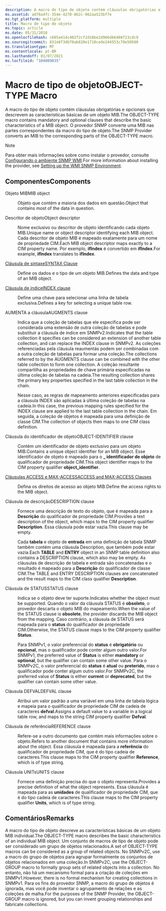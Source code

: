 ```yaml
---
description: A macro do tipo de objeto contém cláusulas obrigatórias e opcionais que descrevem as características básicas de um objeto MIB. O provedor SNMP converte uma MIB nas partes correspondentes da macro do tipo de objeto.
ms.assetid: ad76a4fc-354e-4270-862c-062aa523bf7e
ms.tgt_platform: multiple
title: Macro de tipo de objeto
ms.topic: article
ms.date: 05/31/2018
ms.openlocfilehash: c605a414c402f2cf2d18be2d966db6408f23cdc9
ms.sourcegitcommit: 831e8f3db78ab820e1710cede244553c70e50500
ms.translationtype: MT
ms.contentlocale: pt-BR
ms.lasthandoff: 01/07/2021
ms.locfileid: "104089835"
---
```

# <a name="object-type-macro"></a><span data-ttu-id="47bcb-104">Macro de tipo de objeto</span><span class="sxs-lookup"><span data-stu-id="47bcb-104">OBJECT-TYPE Macro</span></span>

<span data-ttu-id="47bcb-105">A macro do tipo de objeto contém cláusulas obrigatórias e opcionais que descrevem as características básicas de um objeto MIB.</span><span class="sxs-lookup"><span data-stu-id="47bcb-105">The OBJECT-TYPE macro contains mandatory and optional clauses that describe the basic characteristics of a MIB object.</span></span> <span data-ttu-id="47bcb-106">O provedor SNMP converte uma MIB nas partes correspondentes da macro do tipo de objeto.</span><span class="sxs-lookup"><span data-stu-id="47bcb-106">The SNMP Provider converts an MIB to the corresponding parts of the OBJECT-TYPE macro.</span></span>

> [!Note]  
> <span data-ttu-id="47bcb-107">Para obter mais informações sobre como instalar o provedor, consulte [Configurando o ambiente SNMP WMI](setting-up-the-wmi-snmp-environment.md).</span><span class="sxs-lookup"><span data-stu-id="47bcb-107">For more information about installing the provider, see [Setting up the WMI SNMP Environment](setting-up-the-wmi-snmp-environment.md).</span></span>

 

## <a name="components"></a><span data-ttu-id="47bcb-108">Componentes</span><span class="sxs-lookup"><span data-stu-id="47bcb-108">Components</span></span>

<dl> <dt>

<span data-ttu-id="47bcb-109"><span id="MIB_object"></span><span id="mib_object"></span><span id="MIB_OBJECT"></span>Objeto MIB</span><span class="sxs-lookup"><span data-stu-id="47bcb-109"><span id="MIB_object"></span><span id="mib_object"></span><span id="MIB_OBJECT"></span>MIB object</span></span>
</dt> <dd>

<span data-ttu-id="47bcb-110">Objeto que contém a maioria dos dados em questão.</span><span class="sxs-lookup"><span data-stu-id="47bcb-110">Object that contains most of the data in question.</span></span>

</dd> <dt>

<span data-ttu-id="47bcb-111"><span id="Object_descriptor"></span><span id="object_descriptor"></span><span id="OBJECT_DESCRIPTOR"></span>Descritor de objeto</span><span class="sxs-lookup"><span data-stu-id="47bcb-111"><span id="Object_descriptor"></span><span id="object_descriptor"></span><span id="OBJECT_DESCRIPTOR"></span>Object descriptor</span></span>
</dt> <dd>

<span data-ttu-id="47bcb-112">Nome exclusivo ou descritor de objeto identificando cada objeto MIB.</span><span class="sxs-lookup"><span data-stu-id="47bcb-112">Unique name or object descriptor identifying each MIB object.</span></span> <span data-ttu-id="47bcb-113">Cada descritor de objeto MIB é mapeado exatamente para um nome de propriedade CIM.</span><span class="sxs-lookup"><span data-stu-id="47bcb-113">Each MIB object descriptor maps exactly to a CIM property name.</span></span> <span data-ttu-id="47bcb-114">Por exemplo, **ifIndex** é convertido em **ifIndex**.</span><span class="sxs-lookup"><span data-stu-id="47bcb-114">For example, **ifIndex** translates to **ifIndex**.</span></span>

</dd> <dt>

<span data-ttu-id="47bcb-115"><span id="SYNTAX_Clause"></span><span id="syntax_clause"></span><span id="SYNTAX_CLAUSE"></span>[Cláusula de sintaxe](syntax-clause.md)</span><span class="sxs-lookup"><span data-stu-id="47bcb-115"><span id="SYNTAX_Clause"></span><span id="syntax_clause"></span><span id="SYNTAX_CLAUSE"></span>[SYNTAX Clause](syntax-clause.md)</span></span>
</dt> <dd>

<span data-ttu-id="47bcb-116">Define os dados e o tipo de um objeto MIB.</span><span class="sxs-lookup"><span data-stu-id="47bcb-116">Defines the data and type of an MIB object.</span></span>

</dd> <dt>

<span data-ttu-id="47bcb-117"><span id="INDEX_clause"></span><span id="index_clause"></span><span id="INDEX_CLAUSE"></span>[Cláusula de índice](index-clause.md)</span><span class="sxs-lookup"><span data-stu-id="47bcb-117"><span id="INDEX_clause"></span><span id="index_clause"></span><span id="INDEX_CLAUSE"></span>[INDEX clause](index-clause.md)</span></span>
</dt> <dd>

<span data-ttu-id="47bcb-118">Define uma chave para selecionar uma linha de tabela exclusiva.</span><span class="sxs-lookup"><span data-stu-id="47bcb-118">Defines a key for selecting a unique table row.</span></span>

</dd> <dt>

<span data-ttu-id="47bcb-119"><span id="AUGMENTS_clause"></span><span id="augments_clause"></span><span id="AUGMENTS_CLAUSE"></span>AUMENTA a cláusula</span><span class="sxs-lookup"><span data-stu-id="47bcb-119"><span id="AUGMENTS_clause"></span><span id="augments_clause"></span><span id="AUGMENTS_CLAUSE"></span>AUGMENTS clause</span></span>
</dt> <dd>

<span data-ttu-id="47bcb-120">Indica que a coleção de tabelas que ele especifica pode ser considerada uma extensão de outra coleção de tabelas e pode substituir a cláusula de índice em SNMPv2.</span><span class="sxs-lookup"><span data-stu-id="47bcb-120">Indicates that the table collection it specifies can be considered an extension of another table collection, and can replace the INDEX clause in SNMPv2.</span></span> <span data-ttu-id="47bcb-121">As coleções referenciadas pela cláusula reaumentás podem ser combinadas com a outra coleção de tabelas para formar uma coleção.</span><span class="sxs-lookup"><span data-stu-id="47bcb-121">The collections referred to by the AUGMENTS clause can be combined with the other table collection to form one collection.</span></span> <span data-ttu-id="47bcb-122">A coleção resultante compartilha as propriedades de chave primária especificadas na última coleção de tabelas na cadeia.</span><span class="sxs-lookup"><span data-stu-id="47bcb-122">The resulting collection shares the primary key properties specified in the last table collection in the chain.</span></span>

<span data-ttu-id="47bcb-123">Nesse caso, as regras de mapeamento anteriores especificadas para a cláusula INDEX são aplicadas à última coleção de tabelas na cadeia.</span><span class="sxs-lookup"><span data-stu-id="47bcb-123">In this case, the previous mapping rules specified for the INDEX clause are applied to the last table collection in the chain.</span></span> <span data-ttu-id="47bcb-124">Em seguida, a coleção de objetos é mapeada para uma definição de classe CIM.</span><span class="sxs-lookup"><span data-stu-id="47bcb-124">The collection of objects then maps to one CIM class definition.</span></span>

</dd> <dt>

<span data-ttu-id="47bcb-125"><span id="OBJECT-IDENTIFIER_clause"></span><span id="object-identifier_clause"></span><span id="OBJECT-IDENTIFIER_CLAUSE"></span>Cláusula do identificador de objeto</span><span class="sxs-lookup"><span data-stu-id="47bcb-125"><span id="OBJECT-IDENTIFIER_clause"></span><span id="object-identifier_clause"></span><span id="OBJECT-IDENTIFIER_CLAUSE"></span>OBJECT-IDENTIFIER clause</span></span>
</dt> <dd>

<span data-ttu-id="47bcb-126">Contém um identificador de objeto exclusivo para um objeto MIB.</span><span class="sxs-lookup"><span data-stu-id="47bcb-126">Contains a unique object identifier for an MIB object.</span></span> <span data-ttu-id="47bcb-127">Esse identificador de objeto é mapeado para o **\_ identificador de objeto** de qualificador de propriedade CIM.</span><span class="sxs-lookup"><span data-stu-id="47bcb-127">This object identifier maps to the CIM property qualifier **object\_identifier**.</span></span>

</dd> <dt>

<span data-ttu-id="47bcb-128"><span id="ACCESS_and_MAX-ACCESS_Clauses"></span><span id="access_and_max-access_clauses"></span><span id="ACCESS_AND_MAX-ACCESS_CLAUSES"></span>[Cláusulas ACCESS e MAX-ACCESS](access-and-max-access-clauses.md)</span><span class="sxs-lookup"><span data-stu-id="47bcb-128"><span id="ACCESS_and_MAX-ACCESS_Clauses"></span><span id="access_and_max-access_clauses"></span><span id="ACCESS_AND_MAX-ACCESS_CLAUSES"></span>[ACCESS and MAX-ACCESS Clauses](access-and-max-access-clauses.md)</span></span>
</dt> <dd>

<span data-ttu-id="47bcb-129">Defina os direitos de acesso ao objeto MIB.</span><span class="sxs-lookup"><span data-stu-id="47bcb-129">Define the access rights to the MIB object.</span></span>

</dd> <dt>

<span data-ttu-id="47bcb-130"><span id="DESCRIPTION_clause"></span><span id="description_clause"></span><span id="DESCRIPTION_CLAUSE"></span>Cláusula de descrição</span><span class="sxs-lookup"><span data-stu-id="47bcb-130"><span id="DESCRIPTION_clause"></span><span id="description_clause"></span><span id="DESCRIPTION_CLAUSE"></span>DESCRIPTION clause</span></span>
</dt> <dd>

<span data-ttu-id="47bcb-131">Fornece uma descrição de texto do objeto, que é mapeada para a **Descrição** do qualificador de propriedade CIM.</span><span class="sxs-lookup"><span data-stu-id="47bcb-131">Provides a text description of the object, which maps to the CIM property qualifier **Description**.</span></span> <span data-ttu-id="47bcb-132">Essa cláusula pode estar vazia.</span><span class="sxs-lookup"><span data-stu-id="47bcb-132">This clause may be empty.</span></span>

<span data-ttu-id="47bcb-133">Cada **tabela** e objeto de **entrada** em uma definição de tabela SNMP também contém uma cláusula Description, que também pode estar vazia.</span><span class="sxs-lookup"><span data-stu-id="47bcb-133">Each **TABLE** and **ENTRY** object in an SNMP table definition also contains a DESCRIPTION clause, which also may be empty.</span></span> <span data-ttu-id="47bcb-134">As cláusulas de descrição de tabela e entrada são concatenadas e o resultado é mapeado para a **Descrição** do qualificador de classe CIM.</span><span class="sxs-lookup"><span data-stu-id="47bcb-134">The TABLE and ENTRY DESCRIPTION clauses are concatenated and the result maps to the CIM class qualifier **Description**.</span></span>

</dd> <dt>

<span data-ttu-id="47bcb-135"><span id="STATUS_clause"></span><span id="status_clause"></span><span id="STATUS_CLAUSE"></span>Cláusula de STATUS</span><span class="sxs-lookup"><span data-stu-id="47bcb-135"><span id="STATUS_clause"></span><span id="status_clause"></span><span id="STATUS_CLAUSE"></span>STATUS clause</span></span>
</dt> <dd>

<span data-ttu-id="47bcb-136">Indica se o objeto deve ter suporte.</span><span class="sxs-lookup"><span data-stu-id="47bcb-136">Indicates whether the object must be supported.</span></span> <span data-ttu-id="47bcb-137">Quando o valor da cláusula STATUS é **obsoleto**, o provedor descarta o objeto MIB do mapeamento.</span><span class="sxs-lookup"><span data-stu-id="47bcb-137">When the value of the STATUS clause is **obsolete**, the provider discards the MIB object from the mapping.</span></span> <span data-ttu-id="47bcb-138">Caso contrário, a cláusula de STATUS será mapeada para o **status** do qualificador de propriedade CIM.</span><span class="sxs-lookup"><span data-stu-id="47bcb-138">Otherwise, the STATUS clause maps to the CIM property qualifier **Status**.</span></span>

<span data-ttu-id="47bcb-139">Para SNMPv1, o valor preferencial do **status** é **obrigatório** ou **opcional**, mas o qualificador pode conter algum outro valor.</span><span class="sxs-lookup"><span data-stu-id="47bcb-139">For SNMPv1, the preferred value of **Status** is either **mandatory** or **optional**, but the qualifier can contain some other value.</span></span> <span data-ttu-id="47bcb-140">Para o SNMPv2C, o valor preferencial do **status** é **atual** ou **preterido**, mas o qualificador pode conter algum outro valor.</span><span class="sxs-lookup"><span data-stu-id="47bcb-140">For SNMPv2C, the preferred value of **Status** is either **current** or **deprecated**, but the qualifier can contain some other value.</span></span>

</dd> <dt>

<span data-ttu-id="47bcb-141"><span id="DEFVAL_clause"></span><span id="defval_clause"></span><span id="DEFVAL_CLAUSE"></span>Cláusula DEFVAL</span><span class="sxs-lookup"><span data-stu-id="47bcb-141"><span id="DEFVAL_clause"></span><span id="defval_clause"></span><span id="DEFVAL_CLAUSE"></span>DEFVAL clause</span></span>
</dt> <dd>

<span data-ttu-id="47bcb-142">Atribui um valor padrão a uma variável em uma linha de tabela lógica e mapeia para o qualificador de propriedade CIM de cadeia de caracteres **defval**.</span><span class="sxs-lookup"><span data-stu-id="47bcb-142">Assigns a default value to a variable in a logical table row, and maps to the string CIM property qualifier **Defval**.</span></span>

</dd> <dt>

<span data-ttu-id="47bcb-143"><span id="REFERENCE_clause"></span><span id="reference_clause"></span><span id="REFERENCE_CLAUSE"></span>Cláusula de referência</span><span class="sxs-lookup"><span data-stu-id="47bcb-143"><span id="REFERENCE_clause"></span><span id="reference_clause"></span><span id="REFERENCE_CLAUSE"></span>REFERENCE clause</span></span>
</dt> <dd>

<span data-ttu-id="47bcb-144">Refere-se a outro documento que contém mais informações sobre o objeto.</span><span class="sxs-lookup"><span data-stu-id="47bcb-144">Refers to another document that contains more information about the object.</span></span> <span data-ttu-id="47bcb-145">Essa cláusula é mapeada para a **referência** do qualificador de propriedade CIM, que é do tipo cadeia de caracteres.</span><span class="sxs-lookup"><span data-stu-id="47bcb-145">This clause maps to the CIM property qualifier **Reference**, which is of type string.</span></span>

</dd> <dt>

<span data-ttu-id="47bcb-146"><span id="UNITS_clause"></span><span id="units_clause"></span><span id="UNITS_CLAUSE"></span>Cláusula UNITs</span><span class="sxs-lookup"><span data-stu-id="47bcb-146"><span id="UNITS_clause"></span><span id="units_clause"></span><span id="UNITS_CLAUSE"></span>UNITS clause</span></span>
</dt> <dd>

<span data-ttu-id="47bcb-147">Fornece uma definição precisa do que o objeto representa.</span><span class="sxs-lookup"><span data-stu-id="47bcb-147">Provides a precise definition of what the object represents.</span></span> <span data-ttu-id="47bcb-148">Essa cláusula é mapeada para as **unidades** de qualificador de propriedade CIM, que é do tipo cadeia de caracteres.</span><span class="sxs-lookup"><span data-stu-id="47bcb-148">This clause maps to the CIM property qualifier **Units**, which is of type string.</span></span>

</dd> </dl>

## <a name="remarks"></a><span data-ttu-id="47bcb-149">Comentários</span><span class="sxs-lookup"><span data-stu-id="47bcb-149">Remarks</span></span>

<span data-ttu-id="47bcb-150">A macro do tipo de objeto descreve as características básicas de um objeto MIB individual.</span><span class="sxs-lookup"><span data-stu-id="47bcb-150">The OBJECT-TYPE macro describes the basic characteristics of an individual MIB object.</span></span> <span data-ttu-id="47bcb-151">Um conjunto de macros de tipo de objeto pode ser considerado um grupo de objetos relacionados.</span><span class="sxs-lookup"><span data-stu-id="47bcb-151">A set of OBJECT-TYPE macros can be considered as a group of related objects.</span></span> <span data-ttu-id="47bcb-152">No SNMPv2C, use a macro do grupo de objetos para agrupar formalmente os conjuntos de objetos relacionados em uma coleção.</span><span class="sxs-lookup"><span data-stu-id="47bcb-152">In SNMPv2C, use the OBJECT-GROUP macro to formally group sets of related objects into a collection.</span></span> <span data-ttu-id="47bcb-153">No entanto, não há um mecanismo formal para a criação de coleções em SNMPv1.</span><span class="sxs-lookup"><span data-stu-id="47bcb-153">However, there is no formal mechanism for creating collections in SNMPv1.</span></span> <span data-ttu-id="47bcb-154">Para os fins do provedor SNMP, a macro do grupo de objetos é ignorada, mas você pode inventar o agrupamento de relações e as coleções de malha.</span><span class="sxs-lookup"><span data-stu-id="47bcb-154">For the purposes of the SNMP Provider, the OBJECT-GROUP macro is ignored, but you can invent grouping relationships and fabricate collections.</span></span>

 

 



